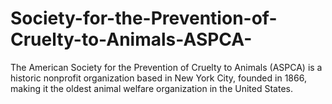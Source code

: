 # Society-for-the-Prevention-of-Cruelty-to-Animals-ASPCA-
The American Society for the Prevention of Cruelty to Animals (ASPCA) is a historic nonprofit organization based in New York City, founded in 1866, making it the oldest animal welfare organization in the United States.
